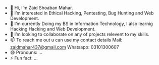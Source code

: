 - 👋 Hi, I’m Zaid Shoaban Mahar.
- 👀 I’m interested in Ethical Hacking, Pentesting, Bug Hunting and Web Development.
- 🌱 I’m currently Doing my BS in Information Technology, I also learnig Hacking Hacking and Web Development.
- 💞️ I’m looking to collaborate on any of projects relevent to my skills.
- 📫 To reach me out u can use my contact details
  Mail: zaidmahar437@gmail.com
  Whatsapp: 03101300607
- 😄 Pronouns: ...
- ⚡ Fun fact: ...

<!---
zaidy110/zaidy110 is a ✨ special ✨ repository because its `README.md` (this file) appears on your GitHub profile.
You can click the Preview link to take a look at your changes.
--->
